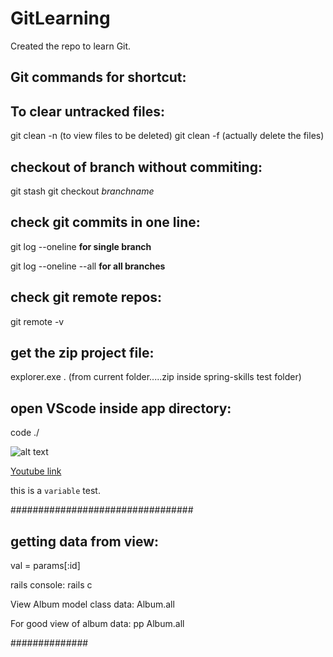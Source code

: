 # GitLearning
Created the repo to learn Git.


## Git commands for shortcut:

## To clear untracked files:
git clean -n (to view files to be deleted)
git clean -f (actually delete the files)

## checkout of branch without commiting:
 git stash
 git checkout *branchname*

## check git commits in one line:

git log --oneline  **for single branch** 

git log --oneline --all  **for all branches**

## check git remote repos:
git remote -v

## get the zip project file:
explorer.exe . (from current folder.....zip inside spring-skills test folder)

## open VScode inside app directory:
code ./




![alt text](http://picsum.photos/200/200)

 [Youtube link](https://www.youtube.com/watch?v=TPpoJGYlW54)

this is a `variable` test.

#################################
## getting data from view:

val = params[:id]

rails console:
rails c

View Album model class data:
Album.all

For good view of album data:
pp Album.all


##############

